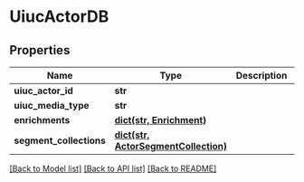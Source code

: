 # UiucActorDB

## Properties
Name | Type | Description | Notes
------------ | ------------- | ------------- | -------------
**uiuc_actor_id** | **str** |  | [optional] 
**uiuc_media_type** | **str** |  | [optional] 
**enrichments** | [**dict(str, Enrichment)**](Enrichment.md) |  | [optional] 
**segment_collections** | [**dict(str, ActorSegmentCollection)**](ActorSegmentCollection.md) |  | [optional] 

[[Back to Model list]](../README.md#documentation-for-models) [[Back to API list]](../README.md#documentation-for-api-endpoints) [[Back to README]](../README.md)

